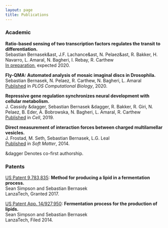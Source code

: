 ```yaml
---
layout: page
title: Publications
---
```


### Academic

**Ratio-based sensing of two transcription factors regulates the transit to differentiation.**  
Sebastian Bernasek&ast, J.F. Lachance&ast, N. Pelaez&ast, R. Bakker, H. Navarro, L. Amaral, N. Bagheri, I. Rebay, R. Carthew  
[In preparation](https://doi.org/10.1101/430744), expected 2020.  

**Fly-QMA: Automated analysis of mosaic imaginal discs in Drosophila.**  
Sebastian Bernasek, N. Pelaez, R. Carthew, N. Bagheri, L. Amaral  
[Published](https://doi.org/10.1371/journal.pcbi.1007406) in *PLOS Computational Biology*, 2020.

**Repressive gene regulation synchronizes neural development with cellular metabolism.**  
J. Cassidy &dagger, Sebastian Bernasek &dagger, R. Bakker, R. Giri, N. Pelaez, B. Eder, A. Bobrowska, N. Bagheri, L. Amaral, R. Carthew  
[Published](https://doi.org/10.1016/j.cell.2019.06.023) in *Cell*, 2019.  

**Direct measurement of interaction forces between charged multilamellar vesicles.**  
J. Frostad, M. Seth, Sebastian Bernasek, L.G. Leal  
[Published](https://www.ncbi.nlm.nih.gov/pubmed/25141827) in *Soft Matter*, 2014.  

&dagger Denotes co-first authorship.

### Patents

[US Patent 9,783,835](https://patents.google.com/patent/US9783835B2/en): **Method for producing a lipid in a fermentation process.**  
Sean Simpson and Sebastian Bernasek  
LanzaTech, Granted 2017.  

<!-- US Patent App. 62/872,869: **Methods for Optimizing Gas Utilization.**  
Sebastian Bernasek and co-inventors.  
LanzaTech, Filed 2019.  -->

[US Patent App. 14/927,950](https://patents.google.com/patent/US20160122787A1/en): **Fermentation process for the production of lipids.**  
Sean Simpson and Sebastian Bernasek  
LanzaTech, Filed 2014.  
